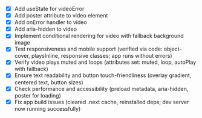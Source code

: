 - [x] Add useState for videoError
- [x] Add poster attribute to video element
- [x] Add onError handler to video
- [x] Add aria-hidden to video
- [x] Implement conditional rendering for video with fallback background image
- [x] Test responsiveness and mobile support (verified via code: object-cover, playsInline, responsive classes; app runs without errors)
- [x] Verify video plays muted and loops (attributes set: muted, loop, autoPlay with fallback)
- [x] Ensure text readability and button touch-friendliness (overlay gradient, centered text, button sizes)
- [x] Check performance and accessibility (preload metadata, aria-hidden, poster for loading)
- [x] Fix app build issues (cleared .next cache, reinstalled deps; dev server now running successfully)

